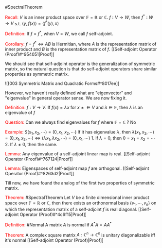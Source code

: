 #SpectralTheorem 

<font color="#ff0000">Recall:</font> $V$ is an inner product space over $\mathbb{F}=\mathbb{R}$ or $\mathbb{C}$. $f: V\longrightarrow W$, then $f^{*}:W\rightarrow V$ s.t. $\langle y,f(x)\rangle=\langle f^{*}(y),x\rangle$ 

<font color="#ff0000">Definition:</font> If $f=f^{*}$, when $V=W$, we call $f$ self-adjoint.

<font color="#ff0000">Corollary:</font> $f=f^{*} \iff AB$ is Hermitian, where $A$ is the representation matrix of inner product and $B$ is the representation matrix of $f$.
	[[Self-adjoint Operator (Proof)#^954051|Proof]]

We should see that self-adjoint operator is the generalization of symmetric matrix, so the natural question is that do self-adjoint operators share similar properties as symmetric matrix.

![[003 Symmetric Matrix and Quadratic Forms#^8017ee]]

However, we haven't really defined what are "eigenvector" and "eigenvalue" in general operator sense. We are now fixing it.

<font color="#ff0000">Definition:</font> $f:V\longrightarrow V$. If $f(x)=\lambda x$ for $x\neq\in V$ and $\lambda\in\mathbb{F}$, then $\lambda$ is an eigenvalue of $f$

<font color="#ff0000">Question:</font> Can we always find eigenvalues for $f$ where $\mathbb{F}=\mathbb{C}$ ?
	No

<font color="#ff0000">Example:</font> $S(x_{1}, x_{2}, \cdots)=(0, x_{1}, x_{2}, \cdots)$
If it has eigenvalue $\lambda$, then $\lambda(x_{1}, x_{2}, \cdots)=(0, x_{1}, x_{2}, \cdots)\iff (\lambda x_{1}, \lambda x_{2}, \cdots)=(0, x_{1}, \cdots)$ 
	1. If $\lambda=0$, then $0=x_{1}=x_{2}=\cdots$
	2. If $\lambda\neq0$, then the same.

<font color="#ff0000">Lemma:</font>  Any eigenvalue of a self-adjoint linear map is real. 
	[[Self-adjoint Operator (Proof)#^767124|Proof]]

<font color="#ff0000">Lemma:</font> Eigenspaces of self-adjoint map $f$ are orthogonal.
	[[Self-adjoint Operator (Proof)#^8263d2|Proof]]

Till now, we have found the analog of the first two properties of symmetric matrix.

<font color="#ff0000">Theorem:</font> #SpectralTheorem Let $V$ be a finite dimensional inner product space over $\mathbb{F}=\mathbb{R}$ or $\mathbb{C}$, then there exists an orthonormal basis $\{v_{1}, \cdots, v_{n}\}$ on which the representation matrix of a self-adjoint $f$ is real diagonal.
	[[Self-adjoint Operator (Proof)#^4c6f15|Proof]]

<font color="#ff0000">Definition:</font> #Normal A matrix $A$ is normal if $A^{*}A=AA^{*}$

<font color="#ff0000">Theorem:</font> A complex square matrix $A: \mathbb{C}^{n}\longrightarrow\mathbb{C}^{n}$ is unitary diagonalizable iff it's normal
	[[Self-adjoint Operator (Proof)|Proof]]




